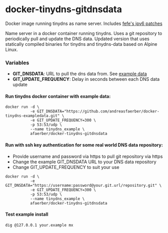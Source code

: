 # docker-tinydns-gitdnsdata
Docker image running tinydns as name server. Includes [fefe's ipv6 patches](https://www.fefe.de/dns/)

Name server in a docker container running tinydns. Uses a git repository to periodically pull and update the DNS data. Updated version
that uses statically compiled binaries for tinydns and tinydns-data based on Alpine Linux.

### Variables

* **GIT_DNSDATA**: URL to pull the dns data from. See [example data](https://github.com/andreasfaerber/docker-tinydns-exampledata)
* **GIT_UPDATE_FREQUENCY**: Delay in seconds between each DNS data update


#### Run tinydns docker container with example data:

```
docker run -d \
           -e GIT_DNSDATA="https://github.com/andreasfaerber/docker-tinydns-exampledata.git" \
           -e GIT_UPDATE_FREQUENCY=300 \
           -p 53:53/udp \
           --name tinydns_example \
           afaerber/docker-tinydns-gitdnsdata
```

#### Run with ssh key authentication for some real world DNS data repository:

- Provide username and password via https to pull git repository via https
- Change the example GIT_DNSDATA URL to your DNS data repository
- Change GIT_UPDATE_FREQUENCY to suit your use

```
docker run -d \
           -e GIT_DNSDATA="https://username:password@your.git.url/repository.git" \
           -e GIT_UPDATE_FREQUENCY=300 \
           -p 53:53/udp \
           --name tinydns_example \
           afaerber/docker-tinydns-gitdnsdata
```

#### Test example install

```
dig @127.0.0.1 your.example mx
```
